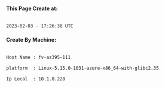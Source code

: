 
   
#### This Page Create at:

```bash

2023-02-03 - 17:26:38 UTC

```

#### Create By Machine:

```bash

Host Name : fv-az395-111

platform  : Linux-5.15.0-1031-azure-x86_64-with-glibc2.35

Ip Local  : 10.1.0.228

```

